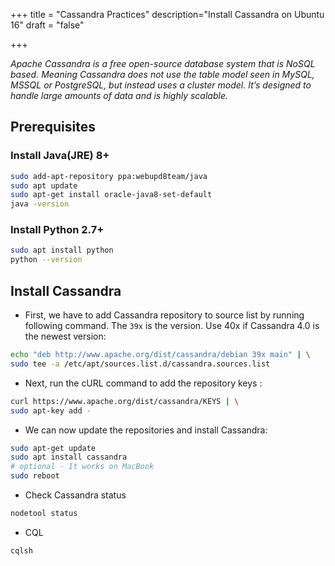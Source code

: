 +++
title = "Cassandra Practices"
description="Install Cassandra on Ubuntu 16"
draft = "false"

+++


_Apache Cassandra is a free open-source database system that is NoSQL based. Meaning Cassandra does not use the table model seen in MySQL, MSSQL or PostgreSQL, but instead uses a cluster model. It’s designed to handle large amounts of data and is highly scalable._


## Prerequisites

### Install Java(JRE) 8+

```bash
sudo add-apt-repository ppa:webupd8team/java
sudo apt update
sudo apt-get install oracle-java8-set-default
java -version
```

### Install Python 2.7+

```bash
sudo apt install python
python --version
```

## Install Cassandra

* First, we have to add Cassandra repository to source list by running following command. The `39x` is the version. Use 40x if Cassandra 4.0 is the newest version:

```bash
echo "deb http://www.apache.org/dist/cassandra/debian 39x main" | \
sudo tee -a /etc/apt/sources.list.d/cassandra.sources.list
```

* Next, run the cURL command to add the repository keys :

```bash
curl https://www.apache.org/dist/cassandra/KEYS | \
sudo apt-key add -
```

* We can now update the repositories and install Cassandra:

```bash 
sudo apt-get update
sudo apt install cassandra
# optional - It works on MacBook
sudo reboot
```

* Check Cassandra status

```bash
nodetool status
```

* CQL 

```bash
cqlsh
```













